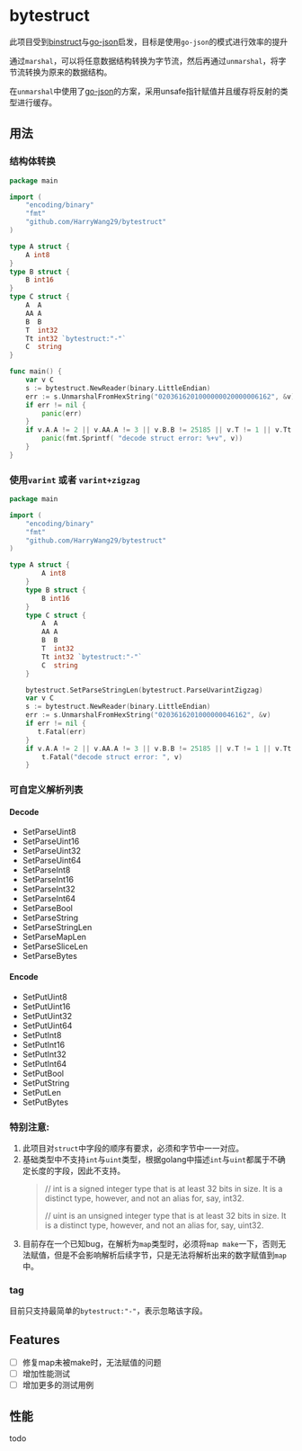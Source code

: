 # bytestruct
此项目受到[binstruct](https://github.com/ghostiam/binstruct)与[go-json](https://github.com/goccy/go-json)启发，目标是使用`go-json`的模式进行效率的提升

通过`marshal`，可以将任意数据结构转换为字节流，然后再通过`unmarshal`，将字节流转换为原来的数据结构。

在`unmarshal`中使用了[go-json](https://github.com/goccy/go-json)的方案，采用unsafe指针赋值并且缓存将反射的类型进行缓存。

## 用法
### 结构体转换

```go
package main

import (
    "encoding/binary"
    "fmt"
    "github.com/HarryWang29/bytestruct"
)

type A struct {
    A int8
}
type B struct {
    B int16
}
type C struct {
    A  A
    AA A
    B  B
    T  int32
    Tt int32 `bytestruct:"-"`
    C  string
}

func main() {
    var v C
    s := bytestruct.NewReader(binary.LittleEndian)
    err := s.UnmarshalFromHexString("0203616201000000020000006162", &v)
    if err != nil {
        panic(err)
    }
    if v.A.A != 2 || v.AA.A != 3 || v.B.B != 25185 || v.T != 1 || v.Tt != 0 || v.C != "ab" {
        panic(fmt.Sprintf( "decode struct error: %+v", v))
    }
}
```
### 使用`varint` 或者 `varint+zigzag`
```go
package main

import (
    "encoding/binary"
    "fmt"
    "github.com/HarryWang29/bytestruct"
)

type A struct {
        A int8
    }
    type B struct {
        B int16
    }
    type C struct {
        A  A
        AA A
        B  B
        T  int32
        Tt int32 `bytestruct:"-"`
        C  string
    }

    bytestruct.SetParseStringLen(bytestruct.ParseUvarintZigzag)
    var v C
    s := bytestruct.NewReader(binary.LittleEndian)
    err := s.UnmarshalFromHexString("0203616201000000046162", &v)
    if err != nil {
       t.Fatal(err)
    }
    if v.A.A != 2 || v.AA.A != 3 || v.B.B != 25185 || v.T != 1 || v.Tt != 0 || v.C != "ab" {
        t.Fatal("decode struct error: ", v)
    }
```

### 可自定义解析列表
#### Decode
* SetParseUint8
* SetParseUint16
* SetParseUint32
* SetParseUint64
* SetParseInt8
* SetParseInt16
* SetParseInt32
* SetParseInt64
* SetParseBool
* SetParseString
* SetParseStringLen
* SetParseMapLen
* SetParseSliceLen
* SetParseBytes

#### Encode
* SetPutUint8
* SetPutUint16
* SetPutUint32
* SetPutUint64
* SetPutInt8
* SetPutInt16
* SetPutInt32
* SetPutInt64
* SetPutBool
* SetPutString
* SetPutLen
* SetPutBytes

### **特别注意**:
1. 此项目对`struct`中字段的顺序有要求，必须和字节中一一对应。
2. 基础类型中不支持`int`与`uint`类型，根据golang中描述`int`与`uint`都属于不确定长度的字段，因此不支持。
    > // int is a signed integer type that is at least 32 bits in size. It is a
    distinct type, however, and not an alias for, say, int32.
   > 
    > // uint is an unsigned integer type that is at least 32 bits in size. It is a
    distinct type, however, and not an alias for, say, uint32.
3. 目前存在一个已知bug，在解析为`map`类型时，必须将`map make`一下，否则无法赋值，但是不会影响解析后续字节，只是无法将解析出来的数字赋值到`map`中。
### tag
目前只支持最简单的`bytestruct:"-"`，表示忽略该字段。

## Features
- [ ] 修复map未被make时，无法赋值的问题
- [ ] 增加性能测试
- [ ] 增加更多的测试用例

## 性能
todo
